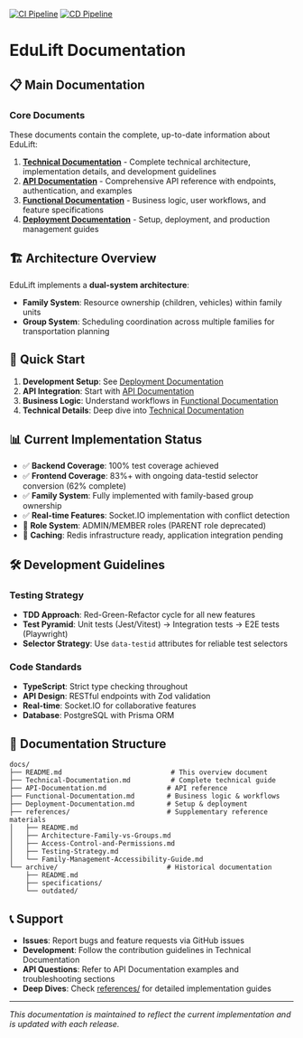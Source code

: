 [![CI Pipeline](https://github.com/jrevillard/edulift/actions/workflows/ci.yml/badge.svg)](https://github.com/jrevillard/edulift/actions/workflows/ci.yml) [![CD Pipeline](https://github.com/jrevillard/edulift/actions/workflows/cd-simple.yml/badge.svg)](https://github.com/jrevillard/edulift/actions/workflows/cd-simple.yml)

# EduLift Documentation

## 📋 Main Documentation

### Core Documents
These documents contain the complete, up-to-date information about EduLift:

1. **[Technical Documentation](./Technical-Documentation.md)** - Complete technical architecture, implementation details, and development guidelines
2. **[API Documentation](./API-Documentation.md)** - Comprehensive API reference with endpoints, authentication, and examples  
3. **[Functional Documentation](./Functional-Documentation.md)** - Business logic, user workflows, and feature specifications
4. **[Deployment Documentation](./Deployment-Documentation.md)** - Setup, deployment, and production management guides

## 🏗️ Architecture Overview

EduLift implements a **dual-system architecture**:

- **Family System**: Resource ownership (children, vehicles) within family units
- **Group System**: Scheduling coordination across multiple families for transportation planning

## 🚀 Quick Start

1. **Development Setup**: See [Deployment Documentation](./Deployment-Documentation.md#development-environment)
2. **API Integration**: Start with [API Documentation](./API-Documentation.md#authentication)
3. **Business Logic**: Understand workflows in [Functional Documentation](./Functional-Documentation.md#user-workflows)
4. **Technical Details**: Deep dive into [Technical Documentation](./Technical-Documentation.md#architecture-overview)

## 📊 Current Implementation Status

- ✅ **Backend Coverage**: 100% test coverage achieved
- ✅ **Frontend Coverage**: 83%+ with ongoing data-testid selector conversion (62% complete)
- ✅ **Family System**: Fully implemented with family-based group ownership
- ✅ **Real-time Features**: Socket.IO implementation with conflict detection
- 🔄 **Role System**: ADMIN/MEMBER roles (PARENT role deprecated)
- 🔄 **Caching**: Redis infrastructure ready, application integration pending

## 🛠️ Development Guidelines

### Testing Strategy
- **TDD Approach**: Red-Green-Refactor cycle for all new features
- **Test Pyramid**: Unit tests (Jest/Vitest) → Integration tests → E2E tests (Playwright)
- **Selector Strategy**: Use `data-testid` attributes for reliable test selectors

### Code Standards
- **TypeScript**: Strict type checking throughout
- **API Design**: RESTful endpoints with Zod validation
- **Real-time**: Socket.IO for collaborative features
- **Database**: PostgreSQL with Prisma ORM

## 📁 Documentation Structure

```
docs/
├── README.md                           # This overview document
├── Technical-Documentation.md          # Complete technical guide
├── API-Documentation.md               # API reference  
├── Functional-Documentation.md        # Business logic & workflows
├── Deployment-Documentation.md        # Setup & deployment
├── references/                        # Supplementary reference materials
│   ├── README.md
│   ├── Architecture-Family-vs-Groups.md
│   ├── Access-Control-and-Permissions.md
│   ├── Testing-Strategy.md
│   └── Family-Management-Accessibility-Guide.md
└── archive/                           # Historical documentation
    ├── README.md
    ├── specifications/
    └── outdated/
```

## 📞 Support

- **Issues**: Report bugs and feature requests via GitHub issues
- **Development**: Follow the contribution guidelines in Technical Documentation
- **API Questions**: Refer to API Documentation examples and troubleshooting sections
- **Deep Dives**: Check [references/](./references/) for detailed implementation guides

---

*This documentation is maintained to reflect the current implementation and is updated with each release.*
